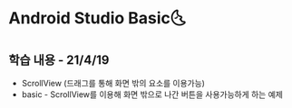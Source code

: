 # Android Studio Basic:last_quarter_moon_with_face:

## 학습 내용 - 21/4/19

- ScrollView (드래그를 통해 화면 밖의 요소를 이용가능)
- basic - ScrollView를 이용해 화면 밖으로 나간 버튼을 사용가능하게 하는 예제

